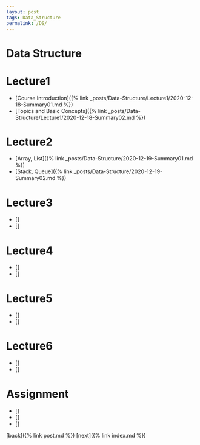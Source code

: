 ```yaml
---
layout: post
tags: Data_Structure
permalink: /DS/
---
```

# Data Structure

# Lecture1
- [Course Introduction]({% link _posts/Data-Structure/Lecture1/2020-12-18-Summary01.md %})
- [Topics and Basic Concepts]({% link _posts/Data-Structure/Lecture1/2020-12-18-Summary02.md %})

# Lecture2
- [Array, List]({% link _posts/Data-Structure/2020-12-19-Summary01.md %})
- [Stack, Queue]({% link _posts/Data-Structure/2020-12-19-Summary02.md %})

# Lecture3
- []
- []

# Lecture4
- []
- []

# Lecture5
- []
- []

# Lecture6
- []
- []

# Assignment
- []
- []
- []











[back]({% link post.md %})
[next]({% link index.md %})
